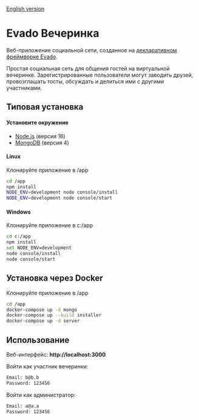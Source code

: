 [English version](https://github.com/Logonok/party-en)

# Evado Вечеринка 

Веб-приложение социальной сети, созданное 
на [декларативном фреймворке Evado](https://github.com/mkhorin/evado).

Простая социальная сеть для общения гостей на виртуальной вечеринке.
Зарегистрированные пользователи могут заводить друзей, провозглашать тосты, обсуждать и делиться ими с другими участниками.

## Типовая установка

#### Установите окружение
- [Node.js](https://nodejs.org) (версия 16)
- [MongoDB](https://www.mongodb.com/download-center/community) (версия 4)

#### Linux
Клонируйте приложение в /app
```sh
cd /app
npm install
NODE_ENV=development node console/install
NODE_ENV=development node console/start
```

#### Windows
Клонируйте приложение в c:/app
```sh
cd c:/app
npm install
set NODE_ENV=development
node console/install
node console/start
```

## Установка через Docker

Клонируйте приложение в /app
```sh
cd /app
docker-compose up -d mongo
docker-compose up --build installer
docker-compose up -d server
```

## Использование

Веб-интерфейс: **http://localhost:3000**

Войти как участник вечеринки:
```sh
Email: b@b.b
Password: 123456
```
Войти как администратор:
```sh
Email: a@a.a
Password: 123456
```